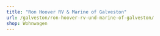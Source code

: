 ```yaml
---
title: "Ron Hoover RV & Marine of Galveston"
url: /galveston/ron-hoover-rv-und-marine-of-galveston/
shop: Wohnwagen
---
```

